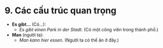 # 9. Các cấu trúc quan trọng

- **Es gibt...** (Có...):
    - _Es gibt einen Park in der Stadt._ (Có một công viên trong thành phố.)
- **Man** (người ta):
    - _Man kann hier essen._ (Người ta có thể ăn ở đây.)
